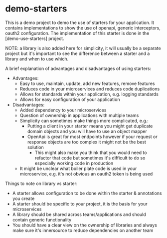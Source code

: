 # demo-starters

This is a demo project to demo the use of starters for your application.
It contains implementations to show the use of openapi, generic interceptors, oauth2 configuration.
The implementation of this starter is done in the [demo-use-starters] project.

NOTE: a library is also added here for simplicity, it will usually be a separate project but it's important to see 
the difference between a starter and a library and when to use which.

A brief explanation of advantages and disadvantages of using starters:
- Advantages:
  - Easy to use, maintain, update, add new features, remove features
  - Reduces code in your microservices and reduces code duplications
  - Allows for standards within your application, e.g. logging standards
  - Allows for easy configuration of your application
- Disadvantages:
  - Added dependency to your microservices
  - Question of ownership in applications with multiple teams
  - Simplicity can sometimes make things more complicated, e.g.:
    - Putting a client in your starter means you might get duplicate domain objects and you will have to use an object mapper
    - OpenApi is great for most endpoints however if your request or response objects are too complex it might not be the best solution
      - This might also make you think that you would need to refactor that code but sometimes it's difficult to do so especially working code in production
  - It might be unclear what boiler plate code is used in your microservice, e.g. it's not obvious an oauth2 token is being used

Things to note on library vs starter:
- A starter allows configuration to be done within the starter & annotations you create
- A starter should be specific to your project, it is the basis for your microservices
- A library should be shared across teams/applications and should contain generic functionality
- You should have a clear view on the ownership of libraries and always make sure it's innersource to reduce dependencies on another team